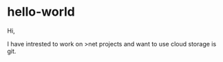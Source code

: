 # hello-world

Hi,

I have intrested to work on >net projects and want to use cloud storage is git.
